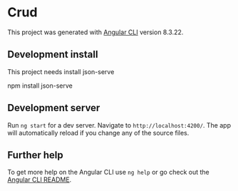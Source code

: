 # Crud

This project was generated with [Angular CLI](https://github.com/angular/angular-cli) version 8.3.22.

## Development install

This project needs install json-serve

npm install json-serve


## Development server

Run `ng start` for a dev server. Navigate to `http://localhost:4200/`. The app will automatically reload if you change any of the source files.


## Further help

To get more help on the Angular CLI use `ng help` or go check out the [Angular CLI README](https://github.com/angular/angular-cli/blob/master/README.md).
